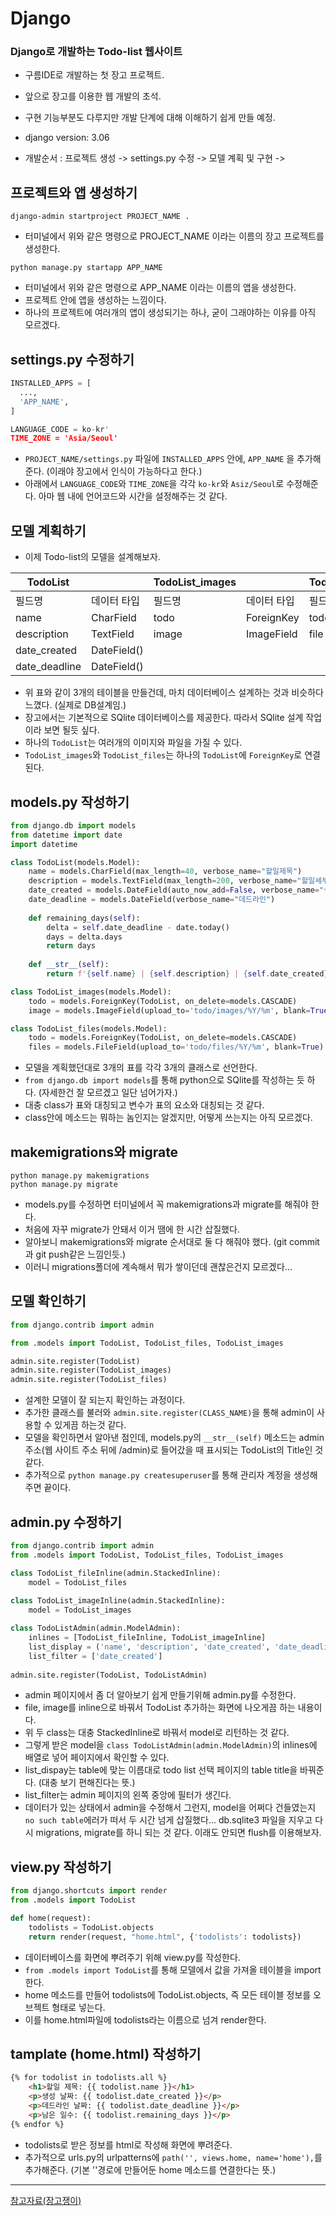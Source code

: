 # Django

### Django로 개발하는 Todo-list 웹사이트
- 구름IDE로 개발하는 첫 장고 프로젝트.
- 앞으로 장고를 이용한 웹 개발의 초석.
- 구현 기능부분도 다루지만 개발 단계에 대해 이해하기 쉽게 만들 예정.
- django version: 3.06

- 개발순서 : 프로젝트 생성 -> settings.py 수정 -> 모델 계획 및 구현 ->

## 프로젝트와 앱 생성하기
`django-admin startproject PROJECT_NAME .`
- 터미널에서 위와 같은 명령으로 PROJECT_NAME 이라는 이름의 장고 프로젝트를 생성한다.

`python manage.py startapp APP_NAME`
- 터미널에서 위와 같은 명령으로 APP_NAME 이라는 이름의 앱을 생성한다.
- 프로젝트 안에 앱을 생성하는 느낌이다.
- 하나의 프로젝트에 여러개의 앱이 생성되기는 하나, 굳이 그래야하는 이유를 아직 모르겠다.

## settings.py 수정하기
```python
INSTALLED_APPS = [
  ...,
  'APP_NAME',
]

LANGUAGE_CODE = ko-kr'
TIME_ZONE = 'Asia/Seoul'
```
- `PROJECT_NAME/settings.py` 파일에 `INSTALLED_APPS` 안에, `APP_NAME` 을 추가해 준다. (이래야 장고에서 인식이 가능하다고 한다.)
- 아래에서 `LANGUAGE_CODE`와 `TIME_ZONE`을 각각 `ko-kr`와 `Asiz/Seoul`로 수정해준다. 아마 웹 내에 언어코드와 시간을 설정해주는 것 같다.


## 모델 계획하기
- 이제 Todo-list의 모델을 설계해보자.

|TodoList||TodoList_images||TodoList_files||
|---|---|---|---|---|---|
|필드명|데이터 타입|필드명|데이터 타입|필드명|데이터 타입|
|name|CharField|todo|ForeignKey|todo|ForeignKey|
|description|TextField|image|ImageField|file|FileField|
|date_created|DateField()|
|date_deadline|DateField()|
- 위 표와 같이 3개의 테이블을 만들건데, 마치 데이터베이스 설계하는 것과 비슷하다 느꼈다. (실제로 DB설계임.)
- 장고에서는 기본적으로 SQlite 데이터베이스를 제공한다. 따라서 SQlite 설계 작업이라 보면 될듯 싶다.
- 하나의 `TodoList`는 여러개의 이미지와 파일을 가질 수 있다.
- `TodoList_images`와 `TodoList_files`는 하나의 `TodoList`에 `ForeignKey`로 연결된다.

## models.py 작성하기
```python
from django.db import models
from datetime import date
import datetime

class TodoList(models.Model):
    name = models.CharField(max_length=40, verbose_name="할일제목")
    description = models.TextField(max_length=200, verbose_name="할일세부사항")
    date_created = models.DateField(auto_now_add=False, verbose_name="생성날짜")
    date_deadline = models.DateField(verbose_name="데드라인")
    
    def remaining_days(self):
        delta = self.date_deadline - date.today()
        days = delta.days
        return days
   
    def __str__(self):
        return f'{self.name} | {self.description} | {self.date_created} | {self.date_deadline}'

class TodoList_images(models.Model):
    todo = models.ForeignKey(TodoList, on_delete=models.CASCADE)
    image = models.ImageField(upload_to='todo/images/%Y/%m', blank=True)

class TodoList_files(models.Model):
    todo = models.ForeignKey(TodoList, on_delete=models.CASCADE)
    files = models.FileField(upload_to='todo/files/%Y/%m', blank=True)
```

- 모델을 계획했던대로 3개의 표를 각각 3개의 클래스로 선언한다.
- `from django.db import models`를 통해 python으로 SQlite를 작성하는 듯 하다. (자세한건 잘 모르겠고 일단 넘어가자.)
- 대충 class가 표와 대칭되고 변수가 표의 요소와 대칭되는 것 같다.
- class안에 메소드는 뭐하는 놈인지는 알겠지만, 어떻게 쓰는지는 아직 모르겠다.

## makemigrations와 migrate
`python manage.py makemigrations`<br/>
`python manage.py migrate`

- models.py를 수정하면 터미널에서 꼭 makemigrations과 migrate를 해줘야 한다.
- 처음에 자꾸 migrate가 안돼서 이거 땜에 한 시간 삽질했다.
- 알아보니 makemigrations와 migrate 순서대로 둘 다 해줘야 했다. (git commit과 git push같은 느낌인듯.)
- 이러니 migrations폴더에 계속해서 뭐가 쌓이던데 괜찮은건지 모르겠다...

## 모델 확인하기
```python
from django.contrib import admin

from .models import TodoList, TodoList_files, TodoList_images

admin.site.register(TodoList)
admin.site.register(TodoList_images)
admin.site.register(TodoList_files)
```

- 설계한 모델이 잘 되는지 확인하는 과정이다.
- 추가한 클래스를 불러와 `admin.site.register(CLASS_NAME)`을 통해 admin이 사용할 수 있게끔 하는것 같다.
- 모델을 확인하면서 알아낸 점인데, models.py의 `__str__(self)` 메소드는 admin주소(웹 사이트 주소 뒤에 /admin)로 들어갔을 때 표시되는 TodoList의 Title인 것 같다.
- 추가적으로 `python manage.py createsuperuser`를 통해 관리자 계정을 생성해주면 끝이다.

## admin.py 수정하기
```python
from django.contrib import admin 
from .models import TodoList, TodoList_files, TodoList_images 

class TodoList_fileInline(admin.StackedInline):
    model = TodoList_files 
    
class TodoList_imageInline(admin.StackedInline):
    model = TodoList_images

class TodoListAdmin(admin.ModelAdmin):
    inlines = [TodoList_fileInline, TodoList_imageInline]
    list_display = ('name', 'description', 'date_created', 'date_deadline', 'remaining_days')
    list_filter = ['date_created']
    
admin.site.register(TodoList, TodoListAdmin)
```

- admin 페이지에서 좀 더 알아보기 쉽게 만들기위해 admin.py를 수정한다.
- file, image를 inline으로 바꿔서 TodoList 추가하는 화면에 나오게끔 하는 내용이다.
- 위 두 class는 대충 StackedInline로 바꿔서 model로 리턴하는 것 같다.
- 그렇게 받은 model을 `class TodoListAdmin(admin.ModelAdmin)`의 inlines에 배열로 넣어 페이지에서 확인할 수 있다.
- list_dispay는 table에 맞는 이름대로 todo list 선택 페이지의 table title을 바꿔준다. (대충 보기 편해진다는 뜻.)
- list_filter는 admin 페이지의 왼쪽 중앙에 필터가 생긴다.
- 데이터가 있는 상태에서 admin을 수정해서 그런지, model을 어쩌다 건들였는지 `no such table`에러가 떠서 두 시간 넘게 삽질했다... db.sqlite3 파일을 지우고 다시 migrations, migrate를 하니 되는 것 같다. 이래도 안되면 flush를 이용해보자.

## view.py 작성하기
```python
from django.shortcuts import render
from .models import TodoList

def home(request):
    todolists = TodoList.objects
    return render(request, "home.html", {'todolists': todolists})
```

- 데이터베이스를 화면에 뿌려주기 위해 view.py를 작성한다.
- `from .models import TodoList`를 통해 모델에서 값을 가져올 테이블을 import 한다.
- home 메소드를 만들어 todolists에 TodoList.objects, 즉 모든 테이블 정보를 오브젝트 형태로 넣는다.
- 이를 home.html파일에 todolists라는 이름으로 넘겨 render한다.

## tamplate (home.html) 작성하기
```html
{% for todolist in todolists.all %}
	<h1>할일 제목: {{ todolist.name }}</h1>
	<p>생성 날짜: {{ todolist.date_created }}</p>
	<p>데드라인 날짜: {{ todolist.date_deadline }}</p>
	<p>남은 일수: {{ todolist.remaining_days }}</p>
{% endfor %}
```

- todolists로 받은 정보를 html로 작성해 화면에 뿌려준다.
- 추가적으로 urls.py의 urlpatterns에 `path('', views.home, name='home'),`를 추가해준다. (기본 ''경로에 만들어둔 home 메소드를 연결한다는 뜻.)
---
[참고자료(장고쟁이)](https://djangojeng-e.github.io/2020/05/19/TodoList-4%ED%8E%B8-%EB%AA%A8%EB%8D%B8-%ED%99%95%EC%9D%B8%ED%95%98%EA%B8%B0/)
